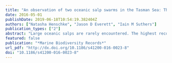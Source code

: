 ```yaml
---
title: "An observation of two oceanic salp swarms in the Tasman Sea: Thetys vagina and Cyclosalpa affinis"
date: 2016-05-01
publishDate: 2019-06-18T10:54:19.382404Z
authors: ["Natasha Henschke", "Jason D Everett", "Iain M Suthers"]
publication_types: ["2"]
abstract: "Large oceanic salps are rarely encountered. The highest recorded biomasses of the salps Thetys vagina (852 g WW m−3) and Cyclosalpa affinis (1149 g WW m−3) were observed in the Tasman Sea during January 2009. Due to their fast sinking rates the carcasses and faecal pellets of these and other large salps play a significant role in carbon transport to the seafloor. We calculated that faecal pellets from these swarms could have contributed up to 67 % of the mean organic daily carbon flux in the area. This suggests that the flux of carbon from salp swarms are not accurately captured in current estimates.This study contributes information on salp abundance and biomass to a relatively understudied field, improving estimates for biogeochemical cycles."
featured: false
publication: "*Marine Biodiversity Records*"
url_pdf: "http://dx.doi.org/10.1186/s41200-016-0023-8"
doi: "10.1186/s41200-016-0023-8"
---
```


